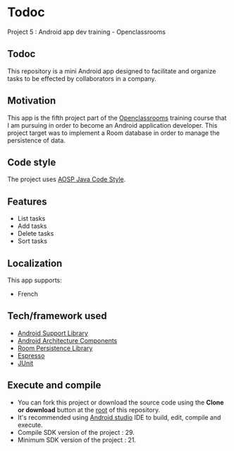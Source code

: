 # Todoc
Project 5 : Android app dev training - Openclassrooms

## Todoc
This repository is a mini Android app designed to facilitate and organize tasks to be effected by collaborators in a company.

## Motivation
This app is the fifth project part of the [Openclassrooms](https://openclassrooms.com/) training course that I am pursuing in order to become an Android application developer.
This project target was to implement a Room database in order to manage the persistence of data.

## Code style
The project uses [AOSP Java Code Style](https://source.android.com/setup/contribute/code-style#follow-field-naming-conventions).

## Features
- List tasks
- Add tasks
- Delete tasks
- Sort tasks

## Localization
This app supports:
- French

## Tech/framework used
- [Android Support Library](https://developer.android.com/topic/libraries/support-library)
- [Android Architecture Components](https://developer.android.com/topic/libraries/architecture)
- [Room Persistence Library](https://developer.android.com/topic/libraries/architecture/room)
- [Espresso](https://developer.android.com/training/testing/espresso)
- [JUnit](https://junit.org/junit5/)

## Execute and compile
- You can fork this project or download the source code using the **Clone or download** button at the [root](https://github.com/Azhot/Entrevoisins) of this repository.
- It's recommended using [Android studio](https://developer.android.com/studio/?gclid=CjwKCAjw5Ij2BRBdEiwA0Frc9WIc9mUukU990mRNkxODmkXVdyb8vuGAx6pbti46o9x6wGwhrfl3yRoCSFIQAvD_BwE&gclsrc=aw.ds) IDE to build, edit, compile and execute.
- Compile SDK version of the project : 29.
- Minimum SDK version of the project : 21.
